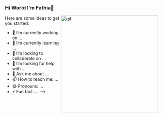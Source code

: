 ### Hi World I'm Fathia👋

<img align="right" alt="gif" src="https://github.com/fathiahue/fathiahue/blob/main/Animated%20GIF-original%20(2).mp4" widht="500" height="320" />

Here are some ideas to get you started:

- 🔭 I’m currently working on ...
- 🌱 I’m currently learning ...
- 👯 I’m looking to collaborate on ...
- 🤔 I’m looking for help with ...
- 💬 Ask me about ...
- 📫 How to reach me: ...
- 😄 Pronouns: ...
- ⚡ Fun fact: ...
-->
